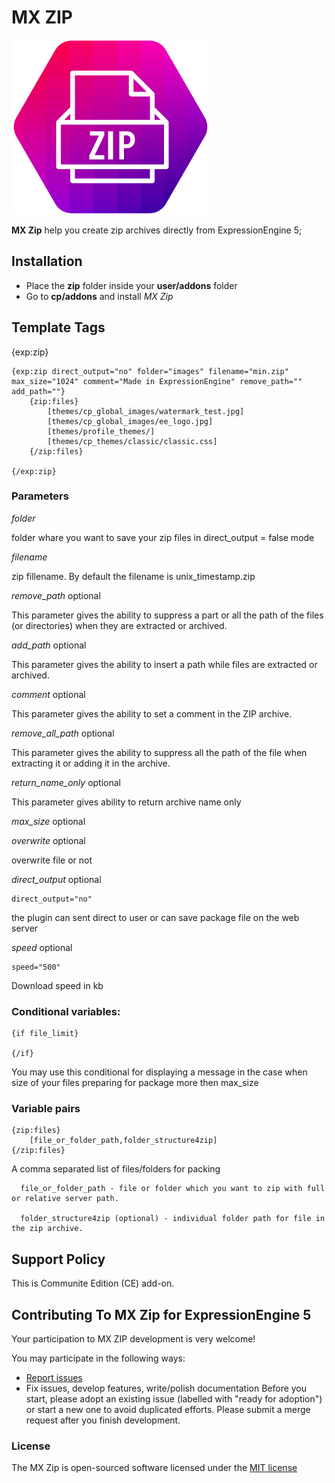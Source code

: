 # MX ZIP

![Screenshot](resources/img/mx-zip.png)


**MX Zip** help you create zip archives directly from ExpressionEngine 5;

## Installation
* Place the **zip** folder inside your **user/addons** folder
* Go to **cp/addons** and install *MX Zip*

## Template Tags
{exp:zip}

    {exp:zip direct_output="no" folder="images" filename="min.zip" max_size="1024" comment="Made in ExpressionEngine" remove_path="" add_path=""}
        {zip:files}
            [themes/cp_global_images/watermark_test.jpg]
            [themes/cp_global_images/ee_logo.jpg]
            [themes/profile_themes/]
            [themes/cp_themes/classic/classic.css]
        {/zip:files}

    {/exp:zip}

### Parameters

*folder*

folder whare you want to save your zip files in direct_output = false mode

*filename*

zip fillename. By default the filename is unix_timestamp.zip

*remove_path* optional

This parameter gives the ability to suppress a part or all the path of the files (or directories) when they are extracted or archived.

*add_path* optional

This parameter gives the ability to insert a path while files are extracted or archived.

*comment* optional

This parameter gives the ability to set a comment in the ZIP archive.

*remove_all_path* optional

This parameter gives the ability to suppress all the path of the file when extracting it or adding it in the archive.

*return_name_only* optional

This parameter gives ability to return archive name only

*max_size* optional

*overwrite* optional

overwrite file or not

*direct_output* optional

    direct_output="no"

the plugin can sent direct to user or can save package file on the web server

*speed* optional

    speed="500"

Download speed in kb

### Conditional variables:
    {if file_limit}

    {/if}

You may use this conditional for displaying a message in the case when size of your files preparing for package more then max_size


### Variable pairs

    {zip:files}
        [file_or_folder_path,folder_structure4zip]
    {/zip:files}

A comma separated list of files/folders for packing

      file_or_folder_path - file or folder which you want to zip with full or relative server path.

      folder_structure4zip (optional) - individual folder path for file in the zip archive.

## Support Policy
This is Communite Edition (CE) add-on.

## Contributing To MX Zip for ExpressionEngine 5

Your participation to MX ZIP development is very welcome!

You may participate in the following ways:

* [Report issues](https://github.com/MaxLazar/mx-zip/issues)
* Fix issues, develop features, write/polish documentation
Before you start, please adopt an existing issue (labelled with "ready for adoption") or start a new one to avoid duplicated efforts.
Please submit a merge request after you finish development.


### License

The MX Zip is open-sourced software licensed under the [MIT license](http://opensource.org/licenses/MIT)
